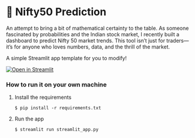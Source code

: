 # 🎈 Nifty50 Prediction
An attempt to bring a bit of mathematical certainty to the table. As someone fascinated by probabilities and the Indian stock market, I recently built a dashboard to predict Nifty 50 market trends. This tool isn’t just for traders—it’s for anyone who loves numbers, data, and the thrill of the market.

A simple Streamlit app template for you to modify!

[![Open in Streamlit](https://static.streamlit.io/badges/streamlit_badge_black_white.svg)](https://nifty50-prediction-1uo5mb7y3la.streamlit.app/)

### How to run it on your own machine

1. Install the requirements

   ```
   $ pip install -r requirements.txt
   ```

2. Run the app

   ```
   $ streamlit run streamlit_app.py
   ```
